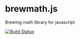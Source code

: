brewmath.js
===========

Brewing math library for javascript

[![Build Status](https://secure.travis-ci.org/c0bra/brewmath.js.png)](http://travis-ci.org/c0bra/brewmath.js)